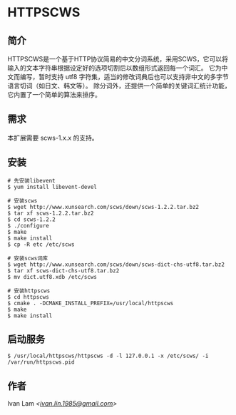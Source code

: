 HTTPSCWS
========

简介
-----

HTTPSCWS是一个基于HTTP协议简易的中文分词系统，采用SCWS，它可以将输入的文本字符串根据设定好的选项切割后以数组形式返回每一个词汇。
它为中文而编写，暂时支持 utf8 字符集，适当的修改词典后也可以支持非中文的多字节语言切词（如日文、韩文等）。
除分词外，还提供一个简单的关键词汇统计功能，它内置了一个简单的算法来排序。

需求
-----

本扩展需要 scws-1.x.x 的支持。

安装
-----

```shell
# 先安装libevent
$ yum install libevent-devel

# 安装scws
$ wget http://www.xunsearch.com/scws/down/scws-1.2.2.tar.bz2
$ tar xf scws-1.2.2.tar.bz2
$ cd scws-1.2.2
$ ./configure
$ make
$ make install
$ cp -R etc /etc/scws

# 安装scws词库
$ wget http://www.xunsearch.com/scws/down/scws-dict-chs-utf8.tar.bz2
$ tar xf scws-dict-chs-utf8.tar.bz2
$ mv dict.utf8.xdb /etc/scws

# 安装httpscws
$ cd httpscws
$ cmake . -DCMAKE_INSTALL_PREFIX=/usr/local/httpscws
$ make
$ make install
```

启动服务
--------

```shell
$ /usr/local/httpscws/httpscws -d -l 127.0.0.1 -x /etc/scws/ -i /var/run/httpscws.pid
```

作者
----

Ivan Lam *&lt;ivan.lin.1985@gmail.com&gt;*
